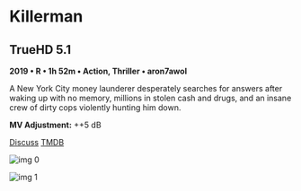 # Killerman

## TrueHD 5.1

**2019 • R • 1h 52m • Action, Thriller • aron7awol**

A New York City money launderer desperately searches for answers after waking up with no memory, millions in stolen cash and drugs, and an insane crew of dirty cops violently hunting him down.

**MV Adjustment:** ++5 dB

[Discuss](https://www.avsforum.com/threads/bass-eq-for-filtered-movies.2995212/post-58955398)  [TMDB](492449)

![img 0](https://i.imgur.com/3Vcx5Ng.jpg)

![img 1](https://i.imgur.com/H7oWTak.png)

